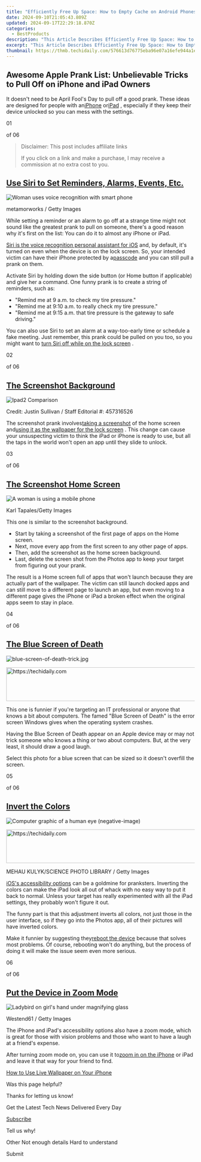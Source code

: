 ```yaml
---
title: "Efficiently Free Up Space: How to Empty Cache on Android Phones and Tablets"
date: 2024-09-10T21:05:43.809Z
updated: 2024-09-17T22:29:18.870Z
categories:
  - BestProducts
description: "This Article Describes Efficiently Free Up Space: How to Empty Cache on Android Phones and Tablets"
excerpt: "This Article Describes Efficiently Free Up Space: How to Empty Cache on Android Phones and Tablets"
thumbnail: https://thmb.techidaily.com/576613d76775eba96e07a16efe944a1e36820bdf585d7f2830fda9d8a084962a.jpg
---
```


## Awesome Apple Prank List: Unbelievable Tricks to Pull Off on iPhone and iPad Owners
 It doesn't need to be April Fool's Day to pull off a good prank. These ideas are designed for people with an[iPhone](https://www.lifewire.com/pick-best-iphone-for-you-1999293) or[iPad](https://www.lifewire.com/ipad-comparison-chart-1994214) , especially if they keep their device unlocked so you can mess with the settings.

01

of 06

>  Disclaimer: This post includes affiliate links
>
>  If you click on a link and make a purchase, I may receive a commission at no extra cost to you.
>

## [Use Siri to Set Reminders, Alarms, Events, Etc.](https://www.lifewire.com/what-is-siri-help-1994303)

![Woman uses voice recognition with smart phone](https://www.lifewire.com/thmb/nCoMZ6heVUND0wk1Jvc09Sezux0=/1500x0/filters:no_upscale():max_bytes(150000):strip_icc():format(webp)/GettyImages-1068618284-32b8bee5ac544f198c5fe6e8c10dee35.jpg)

 metamorworks / Getty Images

 While setting a reminder or an alarm to go off at a strange time might not sound like the greatest prank to pull on someone, there's a good reason why it's first on the list: You can do it to almost any iPhone or iPad.

[Siri is the voice recognition personal assistant for iOS](https://www.lifewire.com/siri-can-help-your-productivity-1994689) and, by default, it's turned on even when the device is on the lock screen. So, your intended victim can have their iPhone protected by a[passcode](https://www.lifewire.com/what-is-a-passcode-1994322) and you can still pull a prank on them.

 Activate Siri by holding down the side button (or Home button if applicable) and give her a command. One funny prank is to create a string of reminders, such as:

* "Remind me at 9 a.m. to check my tire pressure."
* "Remind me at 9:10 a.m. to really check my tire pressure."
* "Remind me at 9:15 a.m. that tire pressure is the gateway to safe driving."

 You can also use Siri to set an alarm at a way-too-early time or schedule a fake meeting. Just remember, this prank could be pulled on you too, so you might want to [turn Siri off while on the lock screen](https://www.lifewire.com/turn-off-lock-screen-siri-4103754) .

02

of 06

## [The Screenshot Background](https://www.lifewire.com/take-screenshot-on-any-device-5087162)

![Ipad2 Comparison](https://www.lifewire.com/thmb/jPN69wWYT2zLJfh18NfogwaSrHo=/1500x0/filters:no_upscale():max_bytes(150000):strip_icc():format(webp)/GettyImages-457316526-57deda085f9b58651650818c.jpg)

 Credit: Justin Sullivan / Staff Editorial #: 457316526

 The screenshot prank involves[taking a screenshot](https://www.lifewire.com/how-to-take-an-ipad-screenshot-4103779) of the home screen and[using it as the wallpaper for the lock screen](https://www.lifewire.com/set-ipads-background-wallpaper-1994638) . This change can cause your unsuspecting victim to think the iPad or iPhone is ready to use, but all the taps in the world won't open an app until they slide to unlock.

03

of 06

## [The Screenshot Home Screen](https://www.lifewire.com/customize-iphone-home-screen-5194141)

![A woman is using a mobile phone](https://www.lifewire.com/thmb/jjAY5RfCf0bXbyTAiGQR8Hch-IY=/1500x0/filters:no_upscale():max_bytes(150000):strip_icc():format(webp)/GettyImages-1024775444-046154f6b201485c8e1e9159c420b6d3.jpg)

 Karl Tapales/Getty Images

 This one is similar to the screenshot background.

* Start by taking a screenshot of the first page of apps on the Home screen.
* Next, move every app from the first screen to any other page of apps.
* Then, add the screenshot as the home screen background.
* Last, delete the screen shot from the Photos app to keep your target from figuring out your prank.

 The result is a Home screen full of apps that won't launch because they are actually part of the wallpaper. The victim can still launch docked apps and can still move to a different page to launch an app, but even moving to a different page gives the iPhone or iPad a broken effect when the original apps seem to stay in place.

04

of 06

## [The Blue Screen of Death](https://www.lifewire.com/blue-screen-of-death-bsod-2625816)

![blue-screen-of-death-trick.jpg](https://www.lifewire.com/thmb/_gxotYS62h_k3CB3IJcw8XjirCo=/1500x0/filters:no_upscale():max_bytes(150000):strip_icc():format(webp)/blue-screen-of-death-trick-56a532a05f9b58b7d0db708b.jpg)

<!-- affiliate ads begin -->
<a href="https://ephamedtechinc.pxf.io/c/5597632/2136615/26400" target="_top" id="2136615">
  <img src="//a.impactradius-go.com/display-ad/26400-2136615" border="0" alt="https://techidaily.com" width="728" height="90"/>
</a>
<img height="0" width="0" src="https://ephamedtechinc.pxf.io/i/5597632/2136615/26400" style="position:absolute;visibility:hidden;" border="0" />
<!-- affiliate ads end -->

 This one is funnier if you're targeting an IT professional or anyone that knows a bit about computers. The famed "Blue Screen of Death" is the error screen Windows gives when the operating system crashes.

 Having the Blue Screen of Death appear on an Apple device may or may not trick someone who knows a thing or two about computers. But, at the very least, it should draw a good laugh.

 Select this photo for a blue screen that can be sized so it doesn't overfill the screen.

05

of 06

## [Invert the Colors](https://www.lifewire.com/how-to-invert-colors-on-iphone-4154078)

![Computer graphic of a human eye (negative-image)](https://www.lifewire.com/thmb/_a_kXKBXJhuHJ1QPW0N00LOavkE=/1500x0/filters:no_upscale():max_bytes(150000):strip_icc():format(webp)/GettyImages-680799841-653726185c454bf29f730cce93fcb45a.jpg)

<!-- affiliate ads begin -->
<a href="https://appsumo.8odi.net/c/5597632/2123749/7443" target="_top" id="2123749">
  <img src="//a.impactradius-go.com/display-ad/7443-2123749" border="0" alt="https://techidaily.com" width="728" height="90"/>
</a>
<img height="0" width="0" src="https://appsumo.8odi.net/i/5597632/2123749/7443" style="position:absolute;visibility:hidden;" border="0" />
<!-- affiliate ads end -->

MEHAU KULYK/SCIENCE PHOTO LIBRARY / Getty Images

[iOS's accessibility options](https://www.lifewire.com/ipad-accessibility-guide-1994516) can be a goldmine for pranksters. Inverting the colors can make the iPad look all out of whack with no easy way to put it back to normal. Unless your target has really experimented with all the iPad settings, they probably won't figure it out.

 The funny part is that this adjustment inverts all colors, not just those in the user interface, so if they go into the Photos app, all of their pictures will have inverted colors.

 Make it funnier by suggesting they[reboot the device](https://www.lifewire.com/how-to-reboot-your-ipad-1994495) because that solves most problems. Of course, rebooting won't do anything, but the process of doing it will make the issue seem even more serious.

06

of 06

## [Put the Device in Zoom Mode](https://www.lifewire.com/zoom-in-and-out-on-ipad-4103821)

![Ladybird on girl's hand under magnifying glass](https://www.lifewire.com/thmb/ly93teq_5dn-YxKk4JmXf6WLY7E=/1500x0/filters:no_upscale():max_bytes(150000):strip_icc():format(webp)/GettyImages-588494079-6d7dfd09ac874928924cdc745685e929.jpg)

Westend61 / Getty Images

 The iPhone and iPad's accessibility options also have a zoom mode, which is great for those with vision problems and those who want to have a laugh at a friend's expense.

 After turning zoom mode on, you can use it to[zoom in on the iPhone](https://www.lifewire.com/how-to-use-zoom-on-iphone-4844004) or iPad and leave it that way for your friend to find.

[How to Use Live Wallpaper on Your iPhone](https://www.lifewire.com/live-wallpapers-iphone-4157856)

Was this page helpful?

Thanks for letting us know!

 Get the Latest Tech News Delivered Every Day

[Subscribe](https://www.lifewire.com/#)

Tell us why!

 Other  Not enough details  Hard to understand

 Submit

<ins class="adsbygoogle"
     style="display:block"
     data-ad-format="autorelaxed"
     data-ad-client="ca-pub-7571918770474297"
     data-ad-slot="1223367746"></ins>

<ins class="adsbygoogle"
     style="display:block"
     data-ad-client="ca-pub-7571918770474297"
     data-ad-slot="8358498916"
     data-ad-format="auto"
     data-full-width-responsive="true"></ins>



